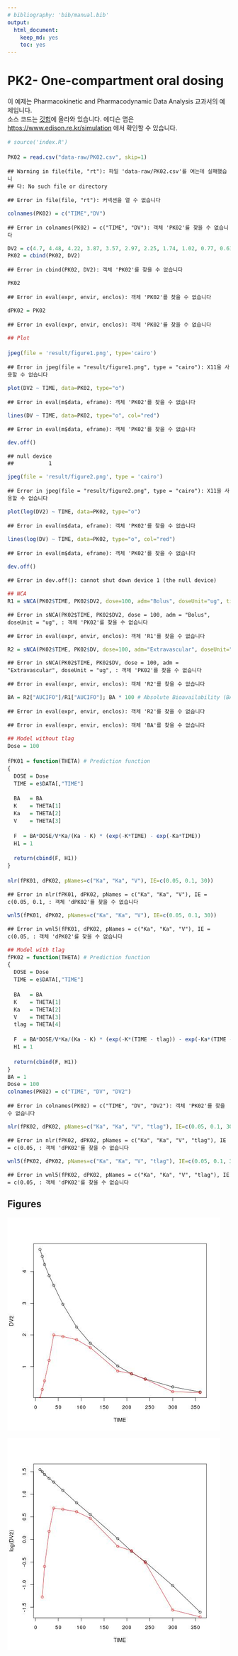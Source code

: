 ```yaml
---
# bibliography: 'bib/manual.bib'
output:
  html_document:
    keep_md: yes
    toc: yes
---
```




# PK2- One-compartment oral dosing

이 예제는 Pharmacokinetic and Pharmacodynamic Data Analysis 교과서의 예제입니다.  
소스 코드는 [깃헙](https://github.com/asancpt/edison-gab)에 올라와 있습니다.
에디슨 앱은 <https://www.edison.re.kr/simulation> 에서 확인할 수 있습니다.


```r
# source('index.R')

PK02 = read.csv("data-raw/PK02.csv", skip=1)
```

```
## Warning in file(file, "rt"): 파일 'data-raw/PK02.csv'를 여는데 실패했습니
## 다: No such file or directory
```

```
## Error in file(file, "rt"): 커넥션을 열 수 없습니다
```

```r
colnames(PK02) = c("TIME","DV")
```

```
## Error in colnames(PK02) = c("TIME", "DV"): 객체 'PK02'를 찾을 수 없습니다
```

```r
DV2 = c(4.7, 4.48, 4.22, 3.87, 3.57, 2.97, 2.25, 1.74, 1.02, 0.77, 0.61, 0.36, 0.2)
PK02 = cbind(PK02, DV2)
```

```
## Error in cbind(PK02, DV2): 객체 'PK02'를 찾을 수 없습니다
```

```r
PK02
```

```
## Error in eval(expr, envir, enclos): 객체 'PK02'를 찾을 수 없습니다
```

```r
dPK02 = PK02
```

```
## Error in eval(expr, envir, enclos): 객체 'PK02'를 찾을 수 없습니다
```

```r
## Plot

jpeg(file = 'result/figure1.png', type='cairo')
```

```
## Error in jpeg(file = "result/figure1.png", type = "cairo"): X11을 사용할 수 없습니다
```

```r
plot(DV2 ~ TIME, data=PK02, type="o")
```

```
## Error in eval(m$data, eframe): 객체 'PK02'를 찾을 수 없습니다
```

```r
lines(DV ~ TIME, data=PK02, type="o", col="red")
```

```
## Error in eval(m$data, eframe): 객체 'PK02'를 찾을 수 없습니다
```

```r
dev.off()
```

```
## null device 
##           1
```

```r
jpeg(file = 'result/figure2.png', type = 'cairo')
```

```
## Error in jpeg(file = "result/figure2.png", type = "cairo"): X11을 사용할 수 없습니다
```

```r
plot(log(DV2) ~ TIME, data=PK02, type="o")
```

```
## Error in eval(m$data, eframe): 객체 'PK02'를 찾을 수 없습니다
```

```r
lines(log(DV) ~ TIME, data=PK02, type="o", col="red")
```

```
## Error in eval(m$data, eframe): 객체 'PK02'를 찾을 수 없습니다
```

```r
dev.off()
```

```
## Error in dev.off(): cannot shut down device 1 (the null device)
```

```r
## NCA
R1 = sNCA(PK02$TIME, PK02$DV2, dose=100, adm="Bolus", doseUnit="ug", timeUnit="min") ; R1
```

```
## Error in sNCA(PK02$TIME, PK02$DV2, dose = 100, adm = "Bolus", doseUnit = "ug", : 객체 'PK02'를 찾을 수 없습니다
```

```
## Error in eval(expr, envir, enclos): 객체 'R1'를 찾을 수 없습니다
```

```r
R2 = sNCA(PK02$TIME, PK02$DV, dose=100, adm="Extravascular", doseUnit="ug", timeUnit="min") ; R2
```

```
## Error in sNCA(PK02$TIME, PK02$DV, dose = 100, adm = "Extravascular", doseUnit = "ug", : 객체 'PK02'를 찾을 수 없습니다
```

```
## Error in eval(expr, envir, enclos): 객체 'R2'를 찾을 수 없습니다
```

```r
BA = R2["AUCIFO"]/R1["AUCIFO"]; BA * 100 # Absolute Bioavailability (BA)
```

```
## Error in eval(expr, envir, enclos): 객체 'R2'를 찾을 수 없습니다
```

```
## Error in eval(expr, envir, enclos): 객체 'BA'를 찾을 수 없습니다
```

```r
## Model without tlag
Dose = 100

fPK01 = function(THETA) # Prediction function
{
  DOSE = Dose
  TIME = e$DATA[,"TIME"]

  BA   = BA
  K    = THETA[1]
  Ka   = THETA[2]
  V    = THETA[3]

  F  = BA*DOSE/V*Ka/(Ka - K) * (exp(-K*TIME) - exp(-Ka*TIME))
  H1 = 1

  return(cbind(F, H1))
}

nlr(fPK01, dPK02, pNames=c("Ka", "Ka", "V"), IE=c(0.05, 0.1, 30))
```

```
## Error in nlr(fPK01, dPK02, pNames = c("Ka", "Ka", "V"), IE = c(0.05, 0.1, : 객체 'dPK02'를 찾을 수 없습니다
```

```r
wnl5(fPK01, dPK02, pNames=c("Ka", "Ka", "V"), IE=c(0.05, 0.1, 30))
```

```
## Error in wnl5(fPK01, dPK02, pNames = c("Ka", "Ka", "V"), IE = c(0.05, : 객체 'dPK02'를 찾을 수 없습니다
```

```r
## Model with tlag
fPK02 = function(THETA) # Prediction function
{
  DOSE = Dose
  TIME = e$DATA[,"TIME"]

  BA   = BA
  K    = THETA[1]
  Ka   = THETA[2]
  V    = THETA[3]
  tlag = THETA[4]

  F  = BA*DOSE/V*Ka/(Ka - K) * (exp(-K*(TIME - tlag)) - exp(-Ka*(TIME - tlag)))
  H1 = 1

  return(cbind(F, H1))
}
BA = 1
Dose = 100
colnames(PK02) = c("TIME", "DV", "DV2")
```

```
## Error in colnames(PK02) = c("TIME", "DV", "DV2"): 객체 'PK02'를 찾을 수 없습니다
```

```r
nlr(fPK02, dPK02, pNames=c("Ka", "Ka", "V", "tlag"), IE=c(0.05, 0.1, 30, 20))
```

```
## Error in nlr(fPK02, dPK02, pNames = c("Ka", "Ka", "V", "tlag"), IE = c(0.05, : 객체 'dPK02'를 찾을 수 없습니다
```

```r
wnl5(fPK02, dPK02, pNames=c("Ka", "Ka", "V", "tlag"), IE=c(0.05, 0.1, 30, 20))
```

```
## Error in wnl5(fPK02, dPK02, pNames = c("Ka", "Ka", "V", "tlag"), IE = c(0.05, : 객체 'dPK02'를 찾을 수 없습니다
```

## Figures

![](figure1.png)

![](figure2.png)
